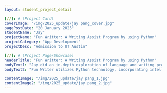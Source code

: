 ```yaml
---
layout: student_project_detail

[//]: # (Project Card)
coverImage: "/img/2025_update/jay pang_cover.jpg"
pagePostDate: "20 January 2025"
studentName: "Jay"
projectName: "Fun Writter: A Writing Assist Program by using Python"
projectCategory: "App Development"
projectDesc: "Admission to UT Austin"

[//]: # (Project Page/Showcase)
headerTitle: "Fun Writter: A Writing Assist Program by using Python"
bodyText1: "Jay did an in-depth exploration of language and writing propositions, focusing on his own scientific research along the way, using AI to analyze language and writing problems from the perspective of Congnitive Science, and taking UT Austin CS admission with his solid scientific research."
bodyText2: "Fun Writer utilizes Python technology, incorporating intelligent rewriting, keyword extraction, and abstract generation functions, and is designed to solve writing challenges.Whether it's academic papers, report production, or daily copywriting, this tool can provide you with diverse solutions to improve writing efficiency and quality."

contentImage: "/img/2025_update/jay pang_1.jpg"
contentImage2: "/img/2025_update/jay pang_2.jpg"
---
```

